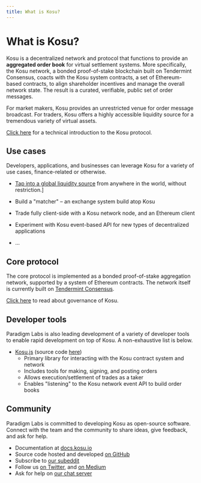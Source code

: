 ```yaml
---
title: What is Kosu?
---
```


# What is Kosu?

Kosu is a decentralized network and protocol that functions to provide an **aggregated order book** for virtual settlement systems. More specifically, the Kosu network, a bonded proof-of-stake blockchain built on Tendermint Consensus, coacts with the Kosu system contracts, a set of Ethereum-based contracts, to align shareholder incentives and manage the overall network state. The result is a curated, verifiable, public set of order messages. 

For market makers, Kosu provides an unrestricted venue for order message broadcast. For traders, Kosu offers a highly accessible liquidity source for a tremendous variety of virtual assets. 

[Click here](./overview/) for a technical introduction to the Kosu protocol.

## Use cases

Developers, applications, and businesses can leverage Kosu for a variety of use cases, finance-related or otherwise.


-   [Tap into a global liquidity source](./overview/readme.md#protocol-design) from anywhere in the world, without restriction.]
-   Build a "matcher" – an exchange system build atop Kosu
-   Trade fully client-side with a Kosu network node, and an Ethereum client

-   Experiment with Kosu event-based API for new types of decentralized applications
-   ...

## Core protocol

The core protocol is implemented as a bonded proof-of-stake aggregation network, supported by a system of Ethereum contracts. The network itself is currently built on [Tendermint Consensus](https://tendermint.com/).

[Click here](./overview/governance.md) to read about governance of Kosu.

## Developer tools

Paradigm Labs is also leading development of a variety of developer tools to enable rapid development on top of Kosu. A non-exhaustive list is below.

-   [Kosu.js](./kosu.js/) (source code [here](https://github.com/ParadigmFoundation/kosu-monorepo))
    -   Primary library for interacting with the Kosu contract system and network
    -   Includes tools for making, signing, and posting orders
    -   Allows execution/settlement of trades as a taker
    -   Enables "listening" to the Kosu network event API to build order books

## Community

Paradigm Labs is committed to developing Kosu as open-source software. Connect with the team and the community to share ideas, give feedback, and ask for help.

-   Documentation at [docs.kosu.io](https://docs.kosu.io)
-   Source code hosted and developed [on GitHub](https://github.com/ParadigmFoundation)
-   Subscribe to [our subeddit](https://reddit.com/r/ParadigmFoundation)
-   Follow us [on Twitter](https://twitter.com/paradigm_io), and [on Medium](https://medium.com/paradigm-foundation)
-   Ask for help on [our chat server](https://chat.paradigm.market)
